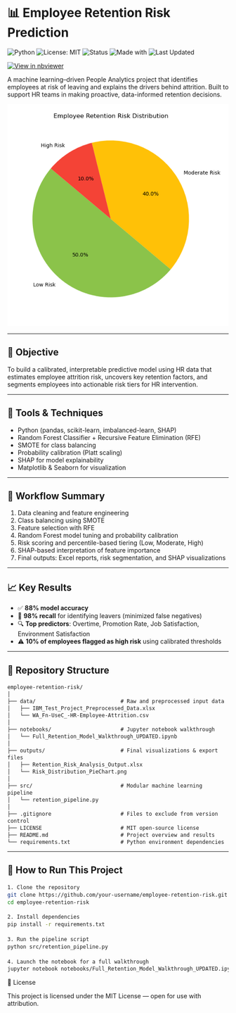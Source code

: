 # 📊 Employee Retention Risk Prediction

![Python](https://img.shields.io/badge/Python-3.10-blue?logo=python&logoColor=white)
![License: MIT](https://img.shields.io/badge/License-MIT-green?logo=opensourceinitiative&logoColor=white)
![Status](https://img.shields.io/badge/Status-Complete-brightgreen)
![Made with](https://img.shields.io/badge/Made%20with-Jupyter-orange?logo=jupyter)
![Last Updated](https://img.shields.io/badge/Last%20Updated-April%202025-blueviolet)

[![View in nbviewer](https://img.shields.io/badge/View%20Notebook-nbviewer-orange?logo=jupyter)](https://nbviewer.org/github/SonnyBD/employee-retention-risk/blob/main/notebooks/Full_Retention_Model_Walkthrough_UPDATED.ipynb)


A machine learning–driven People Analytics project that identifies employees at risk of leaving and explains the drivers behind attrition. Built to support HR teams in making proactive, data-informed retention decisions.

![Risk Breakdown](outputs/Risk_Distribution_PieChart.png)

---

## 🧠 Objective

To build a calibrated, interpretable predictive model using HR data that estimates employee attrition risk, uncovers key retention factors, and segments employees into actionable risk tiers for HR intervention.

---

## 🧰 Tools & Techniques

- Python (pandas, scikit-learn, imbalanced-learn, SHAP)
- Random Forest Classifier + Recursive Feature Elimination (RFE)
- SMOTE for class balancing
- Probability calibration (Platt scaling)
- SHAP for model explainability
- Matplotlib & Seaborn for visualization

---

## 🔄 Workflow Summary

1. Data cleaning and feature engineering  
2. Class balancing using SMOTE  
3. Feature selection with RFE  
4. Random Forest model tuning and probability calibration  
5. Risk scoring and percentile-based tiering (Low, Moderate, High)  
6. SHAP-based interpretation of feature importance  
7. Final outputs: Excel reports, risk segmentation, and SHAP visualizations

---

## 📈 Key Results

- ✅ **88% model accuracy**
- 🎯 **98% recall** for identifying leavers (minimized false negatives)
- 🔍 **Top predictors**: Overtime, Promotion Rate, Job Satisfaction, Environment Satisfaction
- ⚠️ **10% of employees flagged as high risk** using calibrated thresholds

---

## 📁 Repository Structure

```
employee-retention-risk/
│
├── data/                           # Raw and preprocessed input data
│   ├── IBM_Test_Project_Preprocessed_Data.xlsx
│   └── WA_Fn-UseC_-HR-Employee-Attrition.csv
│
├── notebooks/                      # Jupyter notebook walkthrough
│   └── Full_Retention_Model_Walkthrough_UPDATED.ipynb
│
├── outputs/                        # Final visualizations & export files
│   ├── Retention_Risk_Analysis_Output.xlsx
│   └── Risk_Distribution_PieChart.png
│
├── src/                            # Modular machine learning pipeline
│   └── retention_pipeline.py
│
├── .gitignore                      # Files to exclude from version control
├── LICENSE                         # MIT open-source license
├── README.md                       # Project overview and results
└── requirements.txt                # Python environment dependencies
```

---

## 🚀 How to Run This Project

```bash
1. Clone the repository
git clone https://github.com/your-username/employee-retention-risk.git
cd employee-retention-risk

2. Install dependencies
pip install -r requirements.txt

3. Run the pipeline script
python src/retention_pipeline.py

4. Launch the notebook for a full walkthrough
jupyter notebook notebooks/Full_Retention_Model_Walkthrough_UPDATED.ipynb
```


📜 License

This project is licensed under the MIT License — open for use with attribution.
